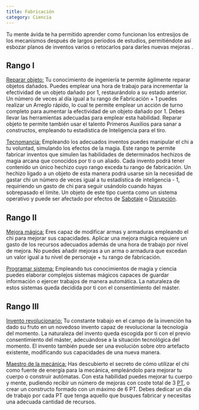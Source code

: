 ```yaml
---
title: Fabricación
category: Ciencia
---
```


Tu mente ávida te ha permitido aprender como funcionan los entresijos de los mecanismos después de largos periodos de estudios, permitiéndote así esbozar planos de inventos varios o retocarlos para darles nuevas mejoras .

## Rango I

<u>Reparar objeto:</u> Tu conocimiento de ingeniería te permite ágilmente reparar objetos dañados. Puedes emplear una hora de trabajo para incrementar la efectividad de un objeto dañado por 1, restaurándolo a su estado anterior. Un número de veces al día igual a tu rango de Fabricación + 1 puedes realizar un Arreglo rápido, lo cual te permite emplear un acción de turno completo para aumentar la efectividad de un objeto dañado por 1. Debes llevar las herramientas adecuadas para emplear esta habilidad. Reparar objeto te permite también usar el talento Primeros Auxilios para sanar a constructos, empleando tu estadística de Inteligencia para el tiro.

<u>Tecnomancia:</u> Empleando los adecuados inventos puedes manipular el chi a tu voluntad, simulando los efectos de la magia. Este rango te permite fabricar inventos que simulen las habilidades de determinados hechizos de magia arcana que conocidos por ti o un aliado. Cada invento podrá tener contenido un único hechizo cuyo rango exceda tu rango de fabricación. Un hechizo ligado a un objeto de esta manera podrá usarse sin la necesidad de gastar chi un número de veces igual a tu estadística de inteligencia - 1, requiriendo un gasto de chi para seguir usándolo cuando hayas sobrepasado el límite. Un objeto de este tipo cuenta como un sistema operativo y puede ser afectado por efectos de [Sabotaje](https://raldamain.com/rules/Rangos/Ciencia/sabotaje.html) o [Disrupción](https://raldamain.com/rules/Rangos/Magia%20arcana/magia%20protectora.html#rango-i).

## Rango II

<u>Mejora mágica:</u> Eres capaz de modificar armas y armaduras empleando el chi para mejorar sus capacidades. Aplicar una mejora mágica requiere un gasto de los recursos adecuados además de una hora de trabajo por nivel de mejora. No puedes añadir mejoras a un arma o armadura que excedan un valor igual a tu nivel de personaje + tu rango de fabricación.

<u>Programar sistema:</u> Empleando tus conocimientos de magia y ciencia puedes elaborar complejos sistemas mágicos capaces de guardar información o ejercer trabajos de manera automática. La naturaleza de estos sistemas queda decidida por ti con el consentimiento del máster.

## Rango III

<u>Invento revolucionario:</u> Tu constante trabajo en el campo de la invención ha dado su fruto en un novedoso invento capaz de revolucionar la tecnología del momento. La naturaleza del invento queda escogida por ti con el previo consentimiento del máster, adecuándose a la situación tecnológica del momento. El invento también puede ser una evolución sobre otro artefacto existente, modificando sus capacidades de una nueva manera. 

<u>Maestro de la mecánica:</u> Has descubierto el secreto de cómo utilizar el chi como fuente de energía para la mecánica, empleándolo para mejorar tu cuerpo o construir autómatas. Con esta habilidad puedes mejorar tu cuerpo y mente, pudiendo recibir un número de mejoras con coste total de 3 [PT](https://raldamain.com/rules/Reglas%20adicionales/crear%20criaturas.html#puntos-de-transformaci%C3%B3n), o crear un constructo formado con un máximo de 6 PT. Debes dedicar un día de trabajo por cada PT que tenga aquello que busques fabricar y necesitas una adecuada cantidad de recursos. 